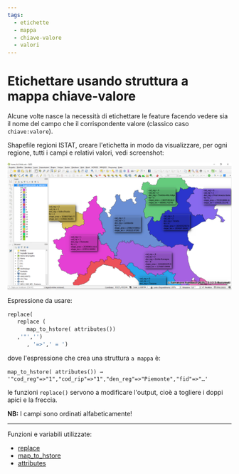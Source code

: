 ```yaml
---
tags:
  - etichette
  - mappa
  - chiave-valore
  - valori
---
```


# Etichettare usando struttura a mappa chiave-valore

Alcune volte nasce la necessità di etichettare le feature facendo vedere sia il nome del campo che il corrispondente valore (classico caso `chiave:valore`).

Shapefile regioni ISTAT, creare l'etichetta in modo da visualizzare, per ogni regione, tutti i campi e relativi valori, vedi screenshot:

[![](../img/esempi/etichetta_chiave_valore/img_01.png)](../img/esempi/etichetta_chiave_valore/img_01.png)

Espressione da usare:

```python
replace(
   replace (
      map_to_hstore( attributes())
   ,'"','')
      , '=>',' = ')
```

dove l'espressione che crea una struttura `a mappa` è:

```
map_to_hstore( attributes()) → '"cod_reg"=>"1","cod_rip"=>"1","den_reg"=>"Piemonte","fid"=>"…'
```

le funzioni `replace()` servono a modificare l'output, cioè a togliere i doppi apici e la freccia.

**NB:** I campi sono ordinati alfabeticamente!

---

Funzioni e variabili utilizzate:

* [replace](../gr_funzioni/stringhe_di_testo/stringhe_di_testo_unico.md#replace)
* [map_to_hstore](../gr_funzioni/maps/maps_unico.md#map_to_hstore)
* [attributes](../gr_funzioni/record_e_attributi/record_e_attributi_unico.md#attributes)
